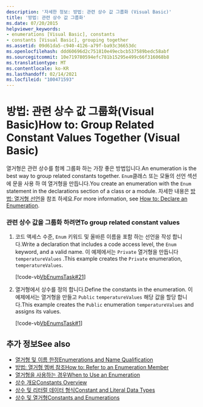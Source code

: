 ```yaml
---
description: '자세한 정보: 방법: 관련 상수 값 그룹화 (Visual Basic)'
title: '방법: 관련 상수 값 그룹화'
ms.date: 07/20/2015
helpviewer_keywords:
- enumerations [Visual Basic], constants
- constants [Visual Basic], grouping together
ms.assetid: 09d61da5-c940-4126-a79f-ba93c36653dc
ms.openlocfilehash: ddd60696d2c751810e49ecbcb537589bedc58abf
ms.sourcegitcommit: 10e719780594efc781b15295e499c66f316068b8
ms.translationtype: MT
ms.contentlocale: ko-KR
ms.lasthandoff: 02/14/2021
ms.locfileid: "100471593"
---
```

# <a name="how-to-group-related-constant-values-together-visual-basic"></a><span data-ttu-id="486ca-103">방법: 관련 상수 값 그룹화(Visual Basic)</span><span class="sxs-lookup"><span data-stu-id="486ca-103">How to: Group Related Constant Values Together (Visual Basic)</span></span>

<span data-ttu-id="486ca-104">열거형은 관련 상수를 함께 그룹화 하는 가장 좋은 방법입니다.</span><span class="sxs-lookup"><span data-stu-id="486ca-104">An enumeration is the best way to group related constants together.</span></span> <span data-ttu-id="486ca-105">`Enum`클래스 또는 모듈의 선언 섹션에 문을 사용 하 여 열거형을 만듭니다.</span><span class="sxs-lookup"><span data-stu-id="486ca-105">You create an enumeration with the `Enum` statement in the declarations section of a class or a module.</span></span> <span data-ttu-id="486ca-106">자세한 내용은 [방법: 열거형 선언](how-to-declare-enumerations.md)을 참조 하세요.</span><span class="sxs-lookup"><span data-stu-id="486ca-106">For more information, see [How to: Declare an Enumeration](how-to-declare-enumerations.md).</span></span>  
  
### <a name="to-group-related-constant-values"></a><span data-ttu-id="486ca-107">관련 상수 값을 그룹화 하려면</span><span class="sxs-lookup"><span data-stu-id="486ca-107">To group related constant values</span></span>  
  
1. <span data-ttu-id="486ca-108">코드 액세스 수준, `Enum` 키워드 및 올바른 이름을 포함 하는 선언을 작성 합니다.</span><span class="sxs-lookup"><span data-stu-id="486ca-108">Write a declaration that includes a code access level, the `Enum` keyword, and a valid name.</span></span> <span data-ttu-id="486ca-109">이 예제에서는 `Private` 열거형을 만듭니다 `temperatureValues` .</span><span class="sxs-lookup"><span data-stu-id="486ca-109">This example creates the `Private` enumeration, `temperatureValues`.</span></span>  
  
     [!code-vb[VbEnumsTask#21](~/samples/snippets/visualbasic/VS_Snippets_VBCSharp/VbEnumsTask/VB/Class2.vb#21)]  
  
2. <span data-ttu-id="486ca-110">열거형에서 상수를 정의 합니다.</span><span class="sxs-lookup"><span data-stu-id="486ca-110">Define the constants in the enumeration.</span></span> <span data-ttu-id="486ca-111">이 예제에서는 열거형을 만들고 `Public` `temperatureValues` 해당 값을 할당 합니다.</span><span class="sxs-lookup"><span data-stu-id="486ca-111">This example creates the `Public` enumeration `temperatureValues` and assigns its values.</span></span>  
  
     [!code-vb[VbEnumsTask#1](~/samples/snippets/visualbasic/VS_Snippets_VBCSharp/VbEnumsTask/VB/Class2.vb#1)]  
  
## <a name="see-also"></a><span data-ttu-id="486ca-112">추가 정보</span><span class="sxs-lookup"><span data-stu-id="486ca-112">See also</span></span>

- [<span data-ttu-id="486ca-113">열거형 및 이름 한정</span><span class="sxs-lookup"><span data-stu-id="486ca-113">Enumerations and Name Qualification</span></span>](enumerations-and-name-qualification.md)
- [<span data-ttu-id="486ca-114">방법: 열거형 멤버 참조</span><span class="sxs-lookup"><span data-stu-id="486ca-114">How to: Refer to an Enumeration Member</span></span>](how-to-refer-to-an-enumeration-member.md)
- [<span data-ttu-id="486ca-115">열거형을 사용하는 경우</span><span class="sxs-lookup"><span data-stu-id="486ca-115">When to Use an Enumeration</span></span>](when-to-use-an-enumeration.md)
- [<span data-ttu-id="486ca-116">상수 개요</span><span class="sxs-lookup"><span data-stu-id="486ca-116">Constants Overview</span></span>](constants-overview.md)
- [<span data-ttu-id="486ca-117">상수 및 리터럴 데이터 형식</span><span class="sxs-lookup"><span data-stu-id="486ca-117">Constant and Literal Data Types</span></span>](constant-and-literal-data-types.md)
- [<span data-ttu-id="486ca-118">상수 및 열거형</span><span class="sxs-lookup"><span data-stu-id="486ca-118">Constants and Enumerations</span></span>](../../../language-reference/constants-and-enumerations.md)
